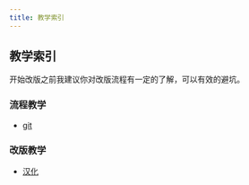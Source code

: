 ```yaml
---
title: 教学索引
---
```


## 教学索引

开始改版之前我建议你对改版流程有一定的了解，可以有效的避坑。

### 流程教学
- [git](/tutorial/github)

### 改版教学
- [汉化](/tutorial/translation)

